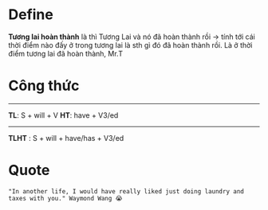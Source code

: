 # Define
**Tương lai hoàn thành** là thì 
Tương Lai và nó đã hoàn thành rồi 
-> tính tới cái thời điểm nào đấy ở trong tương lai là sth gì đó đã hoàn thành rồi.
Là ở thời điểm tương lai đã hoàn thành, Mr.T




# Công thức
---
**TL**: S + will + V
**HT**:                have + V3/ed

---
**TLHT** : S + will + have/has + V3/ed



# Quote

```
"In another life, I would have really liked just doing laundry and taxes with you." Waymond Wang 😭
```